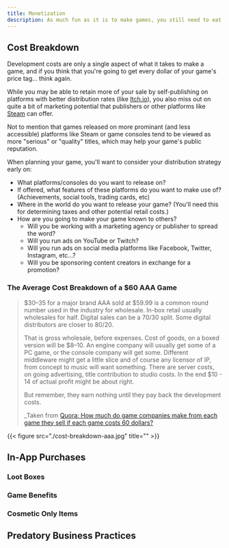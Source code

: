```yaml
---
title: Monetization
description: As much fun as it is to make games, you still need to eat and pay the bills. This article will attempt to outline possible avenues for monetization and resources/considerations for each approach.
---
```


## Cost Breakdown

Development costs are only a single aspect of what it takes to make a game, and if you think that you're going to get every dollar of your game's price tag... think again.

While you may be able to retain more of your sale by self-publishing on platforms with better distribution rates (like [Itch.io](https//itch.io)), you also miss out on quite a bit of marketing potential that publishers or other platforms like [Steam](https://steampowered.com) can offer.

Not to mention that games released on more prominant (and less accessible) platforms like Steam or game consoles tend to be viewed as more "serious" or "quality" titles, which may help your game's public reputation.

When planning your game, you'll want to consider your distribution strategy early on:

- What platforms/consoles do you want to release on?
- If offered, what features of these platforms do you want to make use of? (Achievements, social tools, trading cards, etc)
- Where in the world do you want to release your game? (You'll need this for determining taxes and other potential retail costs.)
- How are you going to make your game known to others?
    - Will you be working with a marketing agency or publisher to spread the word?
    - Will you run ads on YouTube or Twitch?
    - Will you run ads on social media platforms like Facebook, Twitter, Instagram, etc...?
    - Will you be sponsoring content creators in exchange for a promotion?

### The Average Cost Breakdown of a $60 AAA Game

> $30–35 for a major brand AAA sold at $59.99 is a common round number used in the industry for wholesale. In-box retail usually wholesales for half. Digital sales can be a 70/30 split. Some digital distributors are closer to 80/20.
>
> That is gross wholesale, before expenses. Cost of goods, on a boxed version will be $8–10. An engine company will usually get some of a PC game, or the console company will get some. Different middleware might get a little slice and of course any licensor of IP, from concept to music will want something. There are server costs, on going advertising, title contribution to studio costs. In the end $10 - 14 of actual profit might be about right.
>
> But remember, they earn nothing until they pay back the development costs.
>
> _Taken from [Quora: How much do game companies make from each game they sell if each game costs 60 dollars?]( https://www.quora.com/How-much-do-game-companies-make-from-each-game-they-sell-if-each-game-costs-60-dollars)

{{< figure src="./cost-breakdown-aaa.jpg" title="" >}}



## In-App Purchases

### Loot Boxes

### Game Benefits

### Cosmetic Only Items


## Predatory Business Practices